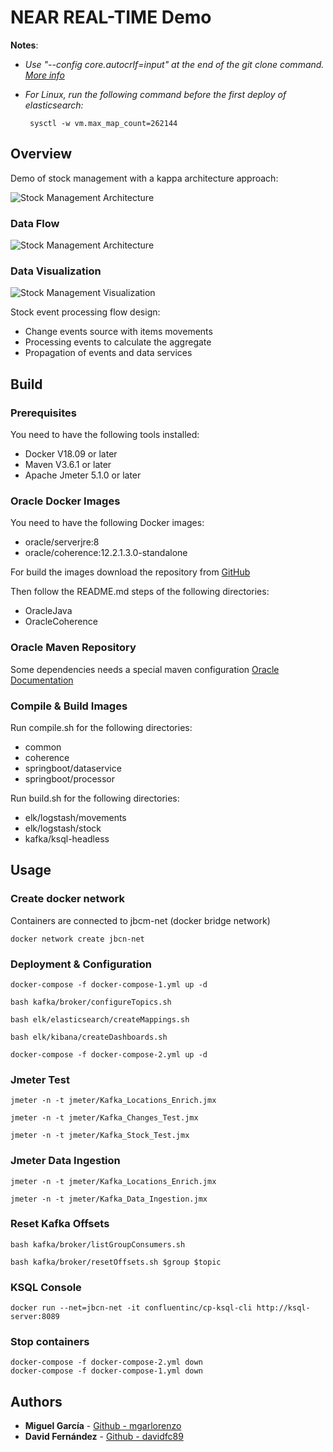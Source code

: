  # NEAR REAL-TIME Demo

**Notes**:
 - *Use "--config core.autocrlf=input" at the end of the git clone command. [More info](https://help.github.com/en/articles/dealing-with-line-endings)*
 - *For Linux, run the following command before the first deploy of elasticsearch:*

        sysctl -w vm.max_map_count=262144

## Overview

Demo of stock management with a kappa architecture approach:

![Stock Management Architecture](images/ArchitectureDiagram.png "Architecture Diagram")

### Data Flow

![Stock Management Architecture](images/DataFlow.png "Architecture Diagram")

### Data Visualization

![Stock Management Visualization](images/StockDashboard.png "Kibana Dashboard")

Stock event processing flow design:

- Change events source with items movements
- Processing events to calculate the aggregate
- Propagation of events and data services

## Build

### Prerequisites

You need to have the following tools installed:

- Docker V18.09 or later
- Maven V3.6.1 or later
- Apache Jmeter 5.1.0 or later

### Oracle Docker Images

You need to have the following Docker images:

- oracle/serverjre:8
- oracle/coherence:12.2.1.3.0-standalone

For build the images download the repository from [GitHub](https://github.com/oracle/docker-images)

Then follow the README.md steps of the following directories:

- OracleJava
- OracleCoherence

### Oracle Maven Repository

Some dependencies needs a special maven configuration [Oracle Documentation](https://docs.oracle.com/middleware/1213/core/MAVEN/config_maven_repo.htm#MAVEN9015)

### Compile & Build Images

Run compile.sh for the following directories:

- common
- coherence
- springboot/dataservice
- springboot/processor    
    
Run build.sh for the following directories:

- elk/logstash/movements
- elk/logstash/stock
- kafka/ksql-headless


## Usage

### Create docker network

Containers are connected to jbcm-net (docker bridge network)

	docker network create jbcn-net

### Deployment & Configuration

    docker-compose -f docker-compose-1.yml up -d

    bash kafka/broker/configureTopics.sh

    bash elk/elasticsearch/createMappings.sh

    bash elk/kibana/createDashboards.sh

    docker-compose -f docker-compose-2.yml up -d

### Jmeter Test

    jmeter -n -t jmeter/Kafka_Locations_Enrich.jmx

    jmeter -n -t jmeter/Kafka_Changes_Test.jmx

    jmeter -n -t jmeter/Kafka_Stock_Test.jmx

### Jmeter Data Ingestion

    jmeter -n -t jmeter/Kafka_Locations_Enrich.jmx

    jmeter -n -t jmeter/Kafka_Data_Ingestion.jmx

### Reset Kafka Offsets

    bash kafka/broker/listGroupConsumers.sh

    bash kafka/broker/resetOffsets.sh $group $topic

### KSQL Console

    docker run --net=jbcn-net -it confluentinc/cp-ksql-cli http://ksql-server:8089

### Stop containers

    docker-compose -f docker-compose-2.yml down
    docker-compose -f docker-compose-1.yml down
## Authors

* **Miguel García** - [Github - mgarlorenzo](https://github.com/mgarlorenzo)
* **David Fernández** - [Github - davidfc89](https://github.com/davidfc89)